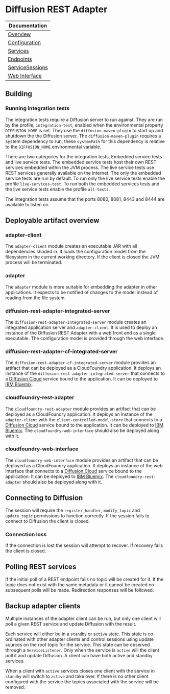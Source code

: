 # Diffusion REST Adapter

| Documentation |
| --- |
| [Overview](documentation/Overview.md) |
| [Configuration](documentation/Configuration.md) |
| [Services](documentation/Services.md) |
| [Endpoints](documentation/Endpoints.md) |
| [ServiceSessions](documentation/ServiceSessions.md) |
| [Web Interface](documentation/WebInterface.md) |

## Building

### Running integration tests

The integration tests require a Diffusion server to run against.
They are run by the profile, `integration-test`, enabled when the environmental property `DIFFUSION_HOME` is set.
They use the `diffusion-maven-plugin` to start up and shutdown the the Diffusion server.
The `diffusion-maven-plugin` requires a system dependency to run, these `systemPath` for this dependency is relative to
the `DIFFUSION_HOME` environmental variable.

There are two categories for the integration tests, Embedded service tests and live service tests.
The embedded service tests host their own REST services embedded within the JVM process.
The live service tests use REST services generally available on the internet.
The only the embedded service tests are run by default.
To run only the live service tests enable the profile `live-services-test`.
To run both the embedded services tests and the live service tests enable the profile `all-tests`.

The integration tests assume that the ports 8080, 8081, 8443 and 8444 are available to listen on.

## Deployable artifact overview

### adapter-client

The `adapter-client` module creates an executable JAR with all dependencies shaded in.
It loads the configuration model from the filesystem in the current working directory.
If the client is closed the JVM process will be terminated.

### adapter

The `adapter` module is more suitable for embedding the adapter in other applications.
It expects to be notified of changes to the model instead of reading from the file system.

### diffusion-rest-adapter-integrated-server

The `diffusion-rest-adapter-integrated-server` module creates an integrated application server and `adapter-client`.
It is used to deploy an instance of the Diffusion REST Adapter with a web front end as a single executable.
The configuration model is provided through the web interface.

### diffusion-rest-adapter-cf-integrated-server

The `diffusion-rest-adapter-cf-integrated-server` module provides an artifact that can be deployed as a CloudFoundry
application.
It deploys an instance of the `diffusion-rest-adapter-integrated-server` that connects to a
[Diffusion Cloud](https://docs.pushtechnology.com/cloud/latest/) service bound to the application.
It can be deployed to [IBM Bluemix](https://www.ibm.com/cloud-computing/bluemix/).

### cloudfoundry-rest-adapter

The `cloudfoundry-rest-adapter` module provides an artifact that can be deployed as a CloudFoundry
application.
It deploys an instance of the `adapter-client` with the `client-controlled-model-store` that connects to a
[Diffusion Cloud](https://docs.pushtechnology.com/cloud/latest/) service bound to the application.
It can be deployed to [IBM Bluemix](https://www.ibm.com/cloud-computing/bluemix/).
The `cloudfoundry-web-interface` should also be deployed along with it.

### cloudfoundry-web-interface

The `cloudfoundry-web-interface` module provides an artifact that can be deployed as a CloudFoundry
application.
It deploys an instance of the web interface that connects to a
[Diffusion Cloud](https://docs.pushtechnology.com/cloud/latest/) service bound to the application.
It can be deployed to [IBM Bluemix](https://www.ibm.com/cloud-computing/bluemix/).
The `cloudfoundry-rest-adapter` should also be deployed along with it.

## Connecting to Diffusion

The session will require the `register_handler`, `modify_topic` and `update_topic` permissions to function correctly.
If the session fails to connect to Diffusion the client is closed.

### Connection loss

If the connection is lost the session will attempt to recover.
If recovery fails the client is closed.

## Polling REST services

If the initial poll of a REST endpoint fails no topic will be created for it.
If the topic does not exist with the same metadata or it cannot be created no subsequent polls will be made.
Redirection responses will be followed.

## Backup adapter clients

Multiple instances of the adapter client can be run, but only one client will poll a given REST service and update
Diffusion with the result.

Each service will either be in a `standby` or `active` state.
This state is co-ordinated with other adapter clients and control sessions using update sources on the root topic for
the service.
This state can be observed through a `ServiceListener`.
Only when the service is `active` will the client poll it and update Diffusion.
A client can have both active and standby services.

When a client with `active` services closes one client with the service in `standby` will switch to `active` and take
over.
If there is no other client configured with the service the topics associated with the service will be removed.
